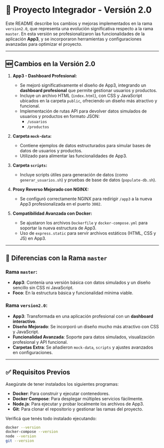 
# 🚀 Proyecto Integrador - Versión 2.0

Este README describe los cambios y mejoras implementados en la rama `version2.0`, que representa una evolución significativa respecto a la rama `master`. En esta versión se profesionalizaron las funcionalidades de la aplicación **App3**, y se incorporaron herramientas y configuraciones avanzadas para optimizar el proyecto.

---

## 🆕 **Cambios en la Versión 2.0**

1. **App3 - Dashboard Profesional:**
   - Se mejoró significativamente el diseño de App3, integrando un **dashboard profesional** que permite gestionar usuarios y productos.
   - Incluye un archivo HTML (`index.html`), con CSS y JavaScript ubicados en la carpeta `public`, ofreciendo un diseño más atractivo y funcional.
   - Implementación de rutas API para devolver datos simulados de usuarios y productos en formato JSON:
     - `/usuarios`
     - `/productos`

2. **Carpeta `mock-data`:**
   - Contiene ejemplos de datos estructurados para simular bases de datos de usuarios y productos.
   - Utilizado para alimentar las funcionalidades de App3.

3. **Carpeta `scripts`:**
   - Incluye scripts útiles para generación de datos (como `generar_usuarios.sh`) y pruebas de base de datos (`populate-db.sh`).

4. **Proxy Reverso Mejorado con NGINX:**
   - Se configuró correctamente NGINX para redirigir `/app3` a la nueva App3 profesionalizada en el puerto `3002`.

5. **Compatibilidad Avanzada con Docker:**
   - Se ajustaron los archivos `Dockerfile` y `docker-compose.yml` para soportar la nueva estructura de App3.
   - Uso de `express.static` para servir archivos estáticos (HTML, CSS y JS) en App3.

---

## 🔄 **Diferencias con la Rama `master`**

### Rama `master`:
- **App3**: Contenía una versión básica con datos simulados y un diseño sencillo sin CSS ni JavaScript.
- **Foco**: En la estructura básica y funcionalidad mínima viable.

### Rama `version2.0`:
- **App3**: Transformada en una aplicación profesional con un **dashboard interactivo**.
- **Diseño Mejorado**: Se incorporó un diseño mucho más atractivo con CSS y JavaScript.
- **Funcionalidad Avanzada**: Soporte para datos simulados, visualización profesional y API funcional.
- **Carpetas Extra**: Se añadieron `mock-data`, `scripts` y ajustes avanzados en configuraciones.

---

## ✅ **Requisitos Previos**

Asegúrate de tener instalados los siguientes programas:

- **Docker**: Para construir y ejecutar contenedores.
- **Docker Compose**: Para desplegar múltiples servicios fácilmente.
- **Node.js**: Para ejecutar y probar localmente los archivos de App3.
- **Git**: Para clonar el repositorio y gestionar las ramas del proyecto.

Verificá que tenés todo instalado ejecutando:

```bash
docker --version
docker-compose --version
node --version
git --version

